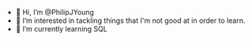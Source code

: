 - 👋 Hi, I’m @PhilipJYoung
- 👀 I’m interested in tackling things that I'm not good at in order to learn.
- 🌱 I’m currently learning SQL

<!---
PhilipJYoung/PhilipJYoung is a ✨ special ✨ repository because its `README.md` (this file) appears on your GitHub profile.
You can click the Preview link to take a look at your changes.
--->

